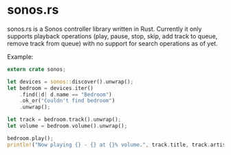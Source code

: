 # sonos.rs

sonos.rs is a Sonos controller library written in Rust. Currently it only supports playback operations (play,
pause, stop, skip, add track to queue, remove track from queue) with no support for search operations as of yet.

Example:

```rust
extern crate sonos;

let devices = sonos::discover().unwrap();
let bedroom = devices.iter()
    .find(|d| d.name == "Bedroom")
    .ok_or("Couldn't find bedroom")
    .unwrap();

let track = bedroom.track().unwrap();
let volume = bedroom.volume().unwrap();

bedroom.play();
println!("Now playing {} - {} at {}% volume.", track.title, track.artist, volume);
```
